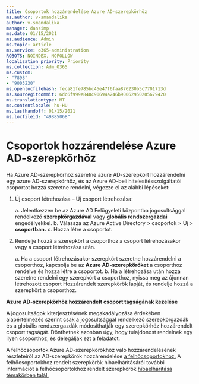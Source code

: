 ```yaml
---
title: Csoportok hozzárendelése Azure AD-szerepkörhöz
ms.author: v-smandalika
author: v-smandalika
manager: dansimp
ms.date: 01/15/2021
ms.audience: Admin
ms.topic: article
ms.service: o365-administration
ROBOTS: NOINDEX, NOFOLLOW
localization_priority: Priority
ms.collection: Adm_O365
ms.custom:
- "7898"
- "9003230"
ms.openlocfilehash: feca81fe785bc45e47f6faa876230b5c7701713d
ms.sourcegitcommit: 6dc6f999e840c90694a246b90062950205679420
ms.translationtype: MT
ms.contentlocale: hu-HU
ms.lasthandoff: 01/15/2021
ms.locfileid: "49885068"
---
```

# <a name="assigning-groups-to-azure-ad-role"></a>Csoportok hozzárendelése Azure AD-szerepkörhöz

Ha Azure AD-szerepkörhöz szeretne azure AD-szerepkört hozzárendelni egy azure AD-szerepkörhöz, és az Azure AD-beli hitelesítésszolgáltatói csoportot hozzá szeretne rendelni, végezze el az alábbi lépéseket:

1. Új csoport létrehozása – Új csoport létrehozása:

    a. Jelentkezzen be az Azure AD Felügyeleti központba jogosultsággal rendelkező **szerepkörgazdával** vagy **globális rendszergazdai** engedélyekkel.
    b. Válassza az Azure Active Directory > csoportok > Új > **csoportban.**
    c. Hozza létre a csoportot.

2. Rendelje hozzá a szerepkört a csoporthoz a csoport létrehozásakor vagy a csoport létrehozása után.

    a. Ha a csoport létrehozásakor szerepkört szeretne hozzárendelni a csoporthoz, kapcsolja be az **Azure AD-szerepköröket** a csoporthoz rendelve és hozza létre a csoportot.
    b. Ha a létrehozása után hozzá szeretne rendelni egy  szerepkört a csoporthoz, nyissa meg az újonnan létrehozott csoport Hozzárendelt szerepkörök lapját, és rendelje hozzá a szerepkört a csoporthoz.  

**Azure AD-szerepkörhöz hozzárendelt csoport tagságának kezelése**

A jogosultságok kiterjesztésének megakadályozása érdekében alapértelmezés szerint csak a jogosultsággal rendelkező szerepkörgazdák és a globális rendszergazdák módosíthatják egy szerepkörhöz hozzárendelt csoport tagságát. Dönthetnek azonban úgy, hogy tulajdonost rendelnek egy ilyen csoporthoz, és delegálják ezt a feladatot.

A felhőcsoportok Azure AD-szerepkörökhöz való hozzárendelésének részleteiről az AD-szerepkörök hozzárendelése [a felhőcsoportokhoz.](https://docs.microsoft.com/azure/active-directory/roles/groups-concept) A felhőcsoportokhoz rendelt szerepkörök hibaelhárításáról további információt a felhőcsoportokhoz rendelt szerepkörök [hibaelhárítása témakörben talál.](https://docs.microsoft.com/azure/active-directory/roles/groups-faq-troubleshooting)





